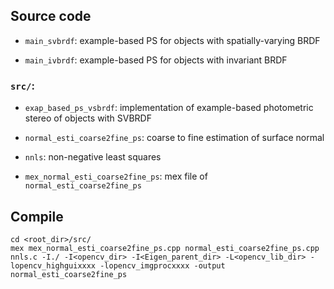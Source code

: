 ## Source code

- `main_svbrdf`: example-based PS for objects with spatially-varying BRDF

- `main_ivbrdf`: example-based PS for objects with invariant BRDF

### `src/`:

- `exap_based_ps_vsbrdf`: implementation of example-based photometric stereo of objects with SVBRDF

- `normal_esti_coarse2fine_ps`: coarse to fine estimation of surface normal

- `nnls`: non-negative least squares

- `mex_normal_esti_coarse2fine_ps`: mex file of `normal_esti_coarse2fine_ps`

## Compile
```
cd <root_dir>/src/
mex mex_normal_esti_coarse2fine_ps.cpp normal_esti_coarse2fine_ps.cpp nnls.c -I./ -I<opencv_dir> -I<Eigen_parent_dir> -L<opencv_lib_dir> -lopencv_highguixxxx -lopencv_imgprocxxxx -output normal_esti_coarse2fine_ps
```